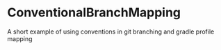 ConventionalBranchMapping
=========================

A short example of using conventions in git branching and gradle profile mapping
